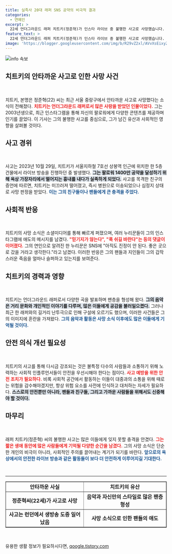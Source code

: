 ```yaml
---
title: 실족사 20대 래퍼 SNS 공약의 비극적 결과
categories:
  - 연예인
excerpt: >
  22세 언더그라운드 래퍼 치트키(정준혁)가 인스타 라이브 중 불행한 사고로 사망했습니다. 팔로워 공약을 위해 옥상 가장자리에서 소탈한 행동이 비극적 결과로 이어졌습니다. 팬과 친구들의 애도가 이어지는 가운데, 그의 갑작스런 이별이 충격을 주고 있습니다.
feature_text: >
  22세 언더그라운드 래퍼 치트키(정준혁)가 인스타 라이브 중 불행한 사고로 사망했습니다. 팔로워 공약을 위해 옥상 가장자리에서 소탈한 행동이 비극적 결과로 이어졌습니다. 팬과 친구들의 애도가 이어지는 가운데, 그의 갑작스런 이별이 충격을 주고 있습니다.
image: 'https://blogger.googleusercontent.com/img/b/R29vZ2xl/AVvXsEixyZcFfHzMRdzZMjFBmAUKJYCLCGyLL1o632UiGVXcaFdKo_bkvkuCioo0uUKlGfBVcT3P84aROyZIXSBEx3Aw5nCQ3pTgDom1WDC4m8eifvWiAmWEEVb4x6G_l8C0QH225ldMjyaFvpxGEBGNO37VmDTDMHGhJPq73UglMfDca1-0aw/s1600/blogspot.png'
---
```


<p><img src="https://blogger.googleusercontent.com/img/b/R29vZ2xl/AVvXsEixyZcFfHzMRdzZMjFBmAUKJYCLCGyLL1o632UiGVXcaFdKo_bkvkuCioo0uUKlGfBVcT3P84aROyZIXSBEx3Aw5nCQ3pTgDom1WDC4m8eifvWiAmWEEVb4x6G_l8C0QH225ldMjyaFvpxGEBGNO37VmDTDMHGhJPq73UglMfDca1-0aw/s1600/blogspot.png" alt="info 속보" /></p>

<h2 data-ke-size="size26">치트키의 안타까운 사고로 인한 사망 사건</h2>

<p data-ke-size="size16">&nbsp;</p>

<p>치트키, 본명은 정준혁(22) 씨는 최근 서울 중랑구에서 안타까운 사고로 사망했다는 소식이 전해졌다. <b><span style="color: #ee2323;">치트키는 언더그라운드 래퍼로서 많은 사랑을 받았던 인물이었다.</span></b> 그는 2003년생으로, 최근 인스타그램을 통해 자신의 팔로워에게 다양한 콘텐츠를 제공하며 인기를 끌었다. 이 기사는 그의 불행한 사고를 중심으로, 그가 남긴 유산과 사회적인 영향을 살펴볼 것이다.</p>

<h2 data-ke-size="size26">사고 경위</h2>

<p data-ke-size="size16">&nbsp;</p>

<p>사고는 2023년 10월 29일, 치트키가 서울지하철 7호선 상봉역 인근에 위치한 한 5층 건물에서 라이브 방송을 진행하던 중 발생했다. <b><span style="background-color: #21538527;">그는 팔로워 1400만 공약을 달성하기 위해 옥상 가장자리에서 떨어지는 흉내를 내다가 실족하게 되었다.</span></b> 사고를 목격한 친구의 증언에 따르면, 치트키는 미끄러져 떨어졌고, 즉시 병원으로 이송되었으나 심정지 상태로 사망 판정을 받았다. <b><span style="color: #1a5490;">이는 그의 친구들이나 팬들에게 큰 충격을 주었다.</span></b></p>

<h2 data-ke-size="size26">사회적 반응</h2>

<p data-ke-size="size16">&nbsp;</p>

<p>치트키의 사망 소식은 소셜미디어를 통해 빠르게 퍼졌으며, 여러 누리꾼들이 그의 인스타그램에 애도의 메시지를 남겼다. <b><span style="color: #ee2323;">"믿기지가 않는다", "푹 쉬길 바란다"는 등의 댓글이 이어졌다.</span></b> 그의 연인으로 알려진 한 누리꾼은 SNS에 "아직도 진정이 안 된다. 좋은 곳으로 갔을 거라고 생각한다."라고 남겼다. 이러한 반응은 그의 팬들과 지인들이 그의 갑작스러운 죽음을 얼마나 슬퍼하고 있는지를 보여준다.</p>

<h2 data-ke-size="size26">치트키의 경력과 영향</h2>

<p data-ke-size="size16">&nbsp;</p>

<p>치트키는 언더그라운드 래퍼로서 다양한 곡을 발표하며 팬층을 형성해 왔다. <b><span style="background-color: #21538527;">그의 음악은 거리 문화와 개인적인 이야기를 다루며, 많은 이들에게 공감을 불러일으켰다.</span></b> 그러나 최근 한 래퍼와의 길거리 난투극으로 인해 구설에 오르기도 했으며, 이러한 사건들은 그의 이미지에 혼란을 가져왔다. <b><span style="color: #1a5490;">그의 음악과 활동은 사망 소식 이후에도 많은 이들에게 기억될 것이다.</span></b></p>

<h2 data-ke-size="size26">안전 의식 개선 필요성</h2>

<p data-ke-size="size16">&nbsp;</p>

<p>치트키의 사고를 통해 다시금 강조되는 것은 불특정 다수의 사람들과 소통하기 위해 노력하는 사회적 인플루언서들이 안전을 우선시해야 한다는 점이다. <b><span style="color: #ee2323;">사고 예방을 위한 안전 조치가 필요하다.</span></b> 비록 사회적 공간에서 활동하는 이들이 대중과의 소통을 위해 때로는 위험을 감수해야겠지만, 항상 위험 요소를 사전에 인식하고 대처하는 자세가 필요하다. <b><span style="background-color: #21538527;">스스로의 안전뿐만 아니라, 팬들과 친구들, 그리고 가까운 사람들을 위해서도 신중해야 할 것이다.</span></b></p>

<h2 data-ke-size="size26">마무리</h2>

<p data-ke-size="size16">&nbsp;</p>

<p>래퍼 치트키(정준혁) 씨의 불행한 사고는 많은 이들에게 잊지 못할 충격을 안겼다. <b><span style="color: #ee2323;">그는 짧은 생애 동안에 많은 사람들에게 기억될 다양한 순간을 남겼다.</span></b> 그의 사망 소식은 단순한 개인의 비극이 아니라, 사회적인 주의를 끌어내는 계기가 되기를 바란다. <b><span style="color: #1a5490;">앞으로의 옥상에서의 안전한 라이브 방송과 같은 활동들이 보다 더 안전하게 이루어지길 기대한다.</span></b></p>

<p data-ke-size="size16">&nbsp;</p>

<hr/>

<table style="width: 100%;" border="1">
  <tbody>
    <tr>
      <td style="text-align: center; height: 17px;"><b>안타까운 사실</b></td>
      <td style="text-align: center; height: 17px;"><b>치트키의 유산</b></td>
    </tr>
    <tr>
      <td style="text-align: center; height: 17px;"><b>정준혁씨(22세)가 사고로 사망</b></td>
      <td style="text-align: center; height: 17px;"><b>음악과 자신만의 스타일로 많은 팬층 형성</b></td>
    </tr>
    <tr>
      <td style="text-align: center; height: 17px;"><b>사고는 런던에서 생방송 도중 일어났음</b></td>
      <td style="text-align: center; height: 17px;"><b>사망 소식으로 인한 팬들의 애도</b></td>
    </tr>
  </tbody>
</table>

<p data-ke-size="size16">&nbsp;</p>
유용한 생활 정보가 필요하시다면, <a href="https://qoogle.tistory.com" rel="dofollow">qoogle.tistory.com</a>


